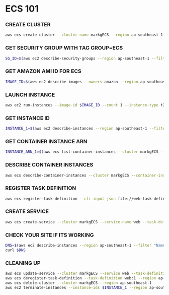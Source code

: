 # ECS 101

### CREATE CLUSTER
``` sh
aws ecs create-cluster --cluster-name markgECS --region ap-southeast-1
```

### GET SECURITY GROUP WITH TAG GROUP=ECS
``` sh
SG_ID=$(aws ec2 describe-security-groups --region ap-southeast-1 --filters "Name=tag:group,Values=ecs" --query "SecurityGroups[*].GroupId" --output text)
```

### GET AMAZON AMI ID FOR ECS
``` sh
IMAGE_ID=$(aws ec2 describe-images --owners amazon --region ap-southeast-1 --filter 'Name=name,Values=amzn2-ami-ecs-hvm-2.0.20190815-x86_64-ebs' --query "Images[0].ImageId" --output text)
```

### LAUNCH INSTANCE
``` sh
aws ec2 run-instances --image-id $IMAGE_ID --count 1 --instance-type t2.micro --iam-instance-profile Name=ec2ECSrole --key-name markdxc --security-group-ids $SG_ID --user-data file://setup-ecs-config.txt --region ap-southeast-1 --tag-specifications 'ResourceType=instance,Tags=[{Key=group,Value=ecs}]' 'ResourceType=volume,Tags=[{Key=group,Value=ecs}]'
```

### GET INSTANCE ID
``` sh
INSTANCE_1=$(aws ec2 describe-instances --region ap-southeast-1 --filter "Name=tag:group,Values=ecs" --query "Reservations[*].Instances[0].InstanceId" --output text)
```

### GET CONTAINER INSTANCE ARN
``` sh
INSTANCE_ARN_1=$(aws ecs list-container-instances --cluster markgECS --region ap-southeast-1 --query "containerInstanceArns[0]" --output text)
```

### DESCRIBE CONTAINER INSTANCES
``` sh
aws ecs describe-container-instances --cluster markgECS --container-instances $INSTANCE_ARN_1 --region ap-southeast-1
```

### REGISTER TASK DEFINITION
``` sh
aws ecs register-task-definition --cli-input-json file://web-task-definition.json --region ap-southeast-1
```

### CREATE SERVICE
``` sh
aws ecs create-service --cluster markgECS --service-name web --task-definition web --desired-count 1 --region ap-southeast-1
```

### CHECK YOUR SITE IF ITS WORKING
``` sh
DNS=$(aws ec2 describe-instances --region ap-southeast-1 --filter "Name=tag:group,Values=ecs" --query "Reservations[*].Instances[0].PublicDnsName" --output text)
curl $DNS
```

### CLEANING UP
``` sh
aws ecs update-service --cluster markgECS --service web --task-definition web --desired-count 0 --region ap-southeast-1
aws ecs deregister-task-definition --task-definition web:1 --region ap-southeast-1
aws ecs delete-cluster --cluster markgECS --region ap-southeast-1
aws ec2 terminate-instances --instance-ids $INSTANCE_1 --region ap-southeast-1
```